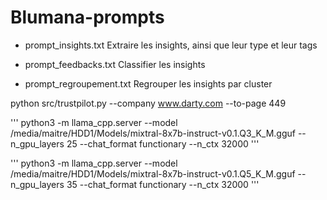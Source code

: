 # Blumana-prompts

- prompt_insights.txt
Extraire les insights, ainsi que leur type et leur tags

- prompt_feedbacks.txt
Classifier les insights

- prompt_regroupement.txt
Regrouper les insights par cluster

python src/trustpilot.py --company www.darty.com --to-page 449


'''
python3 -m llama_cpp.server --model /media/maitre/HDD1/Models/mixtral-8x7b-instruct-v0.1.Q3_K_M.gguf --n_gpu_layers 25 --chat_format functionary --n_ctx 32000
'''

'''
python3 -m llama_cpp.server --model /media/maitre/HDD1/Models/mixtral-8x7b-instruct-v0.1.Q5_K_M.gguf --n_gpu_layers 35 --chat_format functionary --n_ctx 32000
'''